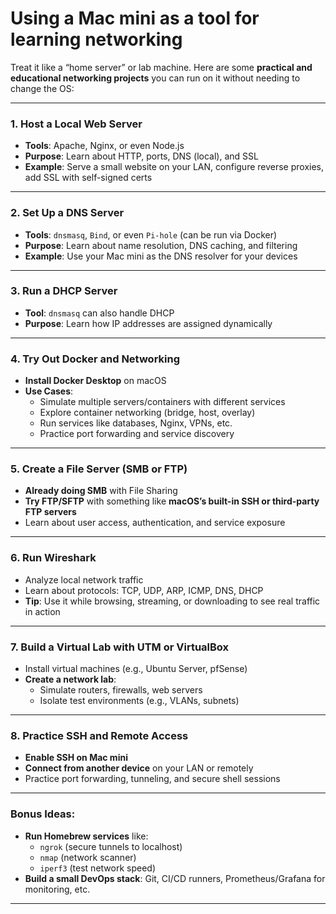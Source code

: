 # Using a Mac mini as a tool for learning networking 

Treat it like a “home server” or lab machine. Here are some **practical and educational networking projects** you can run on it without needing to change the OS:

---

### **1. Host a Local Web Server**
- **Tools**: Apache, Nginx, or even Node.js
- **Purpose**: Learn about HTTP, ports, DNS (local), and SSL
- **Example**: Serve a small website on your LAN, configure reverse proxies, add SSL with self-signed certs

---

### **2. Set Up a DNS Server**
- **Tools**: `dnsmasq`, `Bind`, or even `Pi-hole` (can be run via Docker)
- **Purpose**: Learn about name resolution, DNS caching, and filtering
- **Example**: Use your Mac mini as the DNS resolver for your devices

---

### **3. Run a DHCP Server**
- **Tool**: `dnsmasq` can also handle DHCP
- **Purpose**: Learn how IP addresses are assigned dynamically

---

### **4. Try Out Docker and Networking**
- **Install Docker Desktop** on macOS
- **Use Cases**:
  - Simulate multiple servers/containers with different services
  - Explore container networking (bridge, host, overlay)
  - Run services like databases, Nginx, VPNs, etc.
  - Practice port forwarding and service discovery

---

### **5. Create a File Server (SMB or FTP)**
- **Already doing SMB** with File Sharing
- **Try FTP/SFTP** with something like **macOS’s built-in SSH or third-party FTP servers**
- Learn about user access, authentication, and service exposure

---

### **6. Run Wireshark**
- Analyze local network traffic
- Learn about protocols: TCP, UDP, ARP, ICMP, DNS, DHCP
- **Tip**: Use it while browsing, streaming, or downloading to see real traffic in action

---

### **7. Build a Virtual Lab with UTM or VirtualBox**
- Install virtual machines (e.g., Ubuntu Server, pfSense)
- **Create a network lab**:
  - Simulate routers, firewalls, web servers
  - Isolate test environments (e.g., VLANs, subnets)

---

### **8. Practice SSH and Remote Access**
- **Enable SSH on Mac mini**
- **Connect from another device** on your LAN or remotely
- Practice port forwarding, tunneling, and secure shell sessions

---

### Bonus Ideas:
- **Run Homebrew services** like:
  - `ngrok` (secure tunnels to localhost)
  - `nmap` (network scanner)
  - `iperf3` (test network speed)
- **Build a small DevOps stack**: Git, CI/CD runners, Prometheus/Grafana for monitoring, etc.

---

